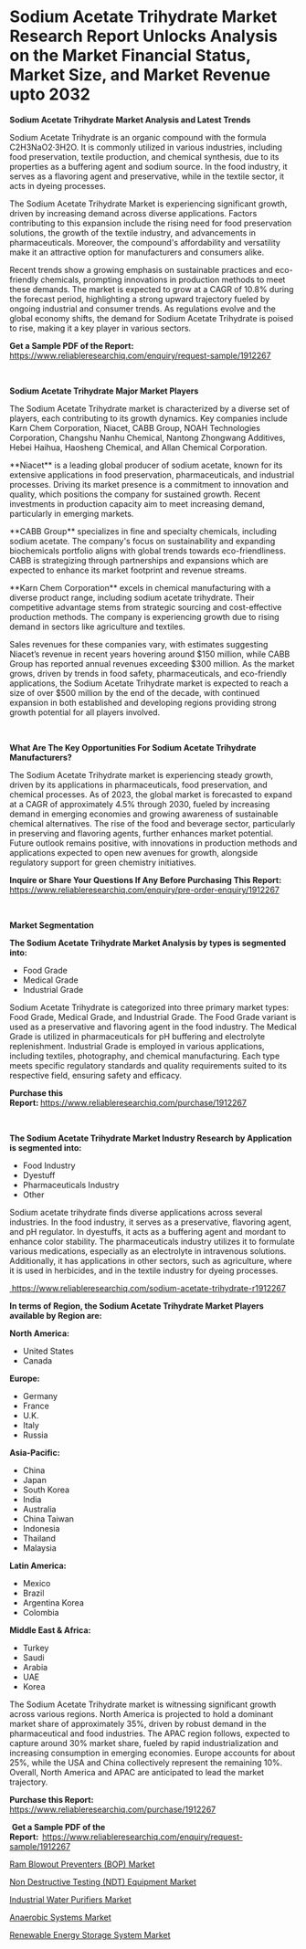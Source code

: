 <p><h1>Sodium Acetate Trihydrate Market Research Report Unlocks Analysis on the Market Financial Status, Market Size, and Market Revenue upto 2032</h1></p><p><strong>Sodium Acetate Trihydrate Market Analysis and Latest Trends</strong></p>
<p><p>Sodium Acetate Trihydrate is an organic compound with the formula C2H3NaO2·3H2O. It is commonly utilized in various industries, including food preservation, textile production, and chemical synthesis, due to its properties as a buffering agent and sodium source. In the food industry, it serves as a flavoring agent and preservative, while in the textile sector, it acts in dyeing processes.</p><p>The Sodium Acetate Trihydrate Market is experiencing significant growth, driven by increasing demand across diverse applications. Factors contributing to this expansion include the rising need for food preservation solutions, the growth of the textile industry, and advancements in pharmaceuticals. Moreover, the compound's affordability and versatility make it an attractive option for manufacturers and consumers alike.</p><p>Recent trends show a growing emphasis on sustainable practices and eco-friendly chemicals, prompting innovations in production methods to meet these demands. The market is expected to grow at a CAGR of 10.8% during the forecast period, highlighting a strong upward trajectory fueled by ongoing industrial and consumer trends. As regulations evolve and the global economy shifts, the demand for Sodium Acetate Trihydrate is poised to rise, making it a key player in various sectors.</p></p>
<p><strong>Get a Sample PDF of the Report:&nbsp;</strong> <a href="https://www.reliableresearchiq.com/enquiry/request-sample/1912267?utm_campaign=2243&utm_medium=2&utm_source=Github&utm_content=ia&utm_term=31012025&utm_id=sodium-acetate-trihydrate">https://www.reliableresearchiq.com/enquiry/request-sample/1912267</a></p>
<p>&nbsp;</p>
<p><strong>Sodium Acetate Trihydrate Major Market Players</strong></p>
<p><p>The Sodium Acetate Trihydrate market is characterized by a diverse set of players, each contributing to its growth dynamics. Key companies include Karn Chem Corporation, Niacet, CABB Group, NOAH Technologies Corporation, Changshu Nanhu Chemical, Nantong Zhongwang Additives, Hebei Haihua, Haosheng Chemical, and Allan Chemical Corporation.</p><p>**Niacet** is a leading global producer of sodium acetate, known for its extensive applications in food preservation, pharmaceuticals, and industrial processes. Driving its market presence is a commitment to innovation and quality, which positions the company for sustained growth. Recent investments in production capacity aim to meet increasing demand, particularly in emerging markets.</p><p>**CABB Group** specializes in fine and specialty chemicals, including sodium acetate. The company's focus on sustainability and expanding biochemicals portfolio aligns with global trends towards eco-friendliness. CABB is strategizing through partnerships and expansions which are expected to enhance its market footprint and revenue streams.</p><p>**Karn Chem Corporation** excels in chemical manufacturing with a diverse product range, including sodium acetate trihydrate. Their competitive advantage stems from strategic sourcing and cost-effective production methods. The company is experiencing growth due to rising demand in sectors like agriculture and textiles.</p><p>Sales revenues for these companies vary, with estimates suggesting Niacet’s revenue in recent years hovering around $150 million, while CABB Group has reported annual revenues exceeding $300 million. As the market grows, driven by trends in food safety, pharmaceuticals, and eco-friendly applications, the Sodium Acetate Trihydrate market is expected to reach a size of over $500 million by the end of the decade, with continued expansion in both established and developing regions providing strong growth potential for all players involved.</p></p>
<p>&nbsp;</p>
<p><strong>What Are The Key Opportunities For Sodium Acetate Trihydrate Manufacturers?</strong></p>
<p><p>The Sodium Acetate Trihydrate market is experiencing steady growth, driven by its applications in pharmaceuticals, food preservation, and chemical processes. As of 2023, the global market is forecasted to expand at a CAGR of approximately 4.5% through 2030, fueled by increasing demand in emerging economies and growing awareness of sustainable chemical alternatives. The rise of the food and beverage sector, particularly in preserving and flavoring agents, further enhances market potential. Future outlook remains positive, with innovations in production methods and applications expected to open new avenues for growth, alongside regulatory support for green chemistry initiatives.</p></p>
<p><strong>Inquire or Share Your Questions If Any Before Purchasing This Report:</strong> <a href="https://www.reliableresearchiq.com/enquiry/pre-order-enquiry/1912267?utm_campaign=2243&utm_medium=2&utm_source=Github&utm_content=ia&utm_term=31012025&utm_id=sodium-acetate-trihydrate">https://www.reliableresearchiq.com/enquiry/pre-order-enquiry/1912267</a></p>
<p>&nbsp;</p>
<p><strong>Market Segmentation</strong></p>
<p><strong>The Sodium Acetate Trihydrate Market Analysis by types is segmented into:</strong></p>
<p><ul><li>Food Grade</li><li>Medical Grade</li><li>Industrial Grade</li></ul></p>
<p><p>Sodium Acetate Trihydrate is categorized into three primary market types: Food Grade, Medical Grade, and Industrial Grade. The Food Grade variant is used as a preservative and flavoring agent in the food industry. The Medical Grade is utilized in pharmaceuticals for pH buffering and electrolyte replenishment. Industrial Grade is employed in various applications, including textiles, photography, and chemical manufacturing. Each type meets specific regulatory standards and quality requirements suited to its respective field, ensuring safety and efficacy.</p></p>
<p><strong>Purchase this Report:&nbsp;</strong><a href="https://www.reliableresearchiq.com/purchase/1912267?utm_campaign=2243&utm_medium=2&utm_source=Github&utm_content=ia&utm_term=31012025&utm_id=sodium-acetate-trihydrate">https://www.reliableresearchiq.com/purchase/1912267</a></p>
<p>&nbsp;</p>
<p><strong>The Sodium Acetate Trihydrate Market Industry Research by Application is segmented into:</strong></p>
<p><ul><li>Food Industry</li><li>Dyestuff</li><li>Pharmaceuticals Industry</li><li>Other</li></ul></p>
<p><p>Sodium acetate trihydrate finds diverse applications across several industries. In the food industry, it serves as a preservative, flavoring agent, and pH regulator. In dyestuffs, it acts as a buffering agent and mordant to enhance color stability. The pharmaceuticals industry utilizes it to formulate various medications, especially as an electrolyte in intravenous solutions. Additionally, it has applications in other sectors, such as agriculture, where it is used in herbicides, and in the textile industry for dyeing processes.</p></p>
<p><a href="https://www.reliableresearchiq.com/sodium-acetate-trihydrate-r1912267?utm_campaign=2243&utm_medium=2&utm_source=Github&utm_content=ia&utm_term=31012025&utm_id=sodium-acetate-trihydrate">&nbsp;https://www.reliableresearchiq.com/sodium-acetate-trihydrate-r1912267</a></p>
<p><strong>In terms of Region, the Sodium Acetate Trihydrate Market Players available by Region are:</strong></p>
<p>
    <p> <strong> North America: </strong>
        <ul>
            <li>United States</li>
            <li>Canada</li>
        </ul>
        </p> 
    <p> <strong> Europe: </strong>
        <ul>
            <li>Germany</li>
            <li>France</li>
            <li>U.K.</li>
            <li>Italy</li>
            <li>Russia</li>
        </ul>
        </p> 
    <p> <strong> Asia-Pacific: </strong>
        <ul>
            <li>China</li>
            <li>Japan</li>
            <li>South Korea</li>
            <li>India</li>
            <li>Australia</li>
            <li>China Taiwan</li>
            <li>Indonesia</li>
            <li>Thailand</li>
            <li>Malaysia</li>
        </ul>
        </p> 
    <p> <strong> Latin America: </strong>
        <ul>
            <li>Mexico</li>
            <li>Brazil</li>
            <li>Argentina Korea</li>
            <li>Colombia</li>
        </ul>
        </p> 
    <p> <strong> Middle East & Africa: </strong>
        <ul>
            <li>Turkey</li>
            <li>Saudi</li>
            <li>Arabia</li>
            <li>UAE</li>
            <li>Korea</li>
        </ul>
    </p>
    </p>
<p><p>The Sodium Acetate Trihydrate market is witnessing significant growth across various regions. North America is projected to hold a dominant market share of approximately 35%, driven by robust demand in the pharmaceutical and food industries. The APAC region follows, expected to capture around 30% market share, fueled by rapid industrialization and increasing consumption in emerging economies. Europe accounts for about 25%, while the USA and China collectively represent the remaining 10%. Overall, North America and APAC are anticipated to lead the market trajectory.</p></p>
<p><strong>Purchase this Report: </strong><a href="https://www.reliableresearchiq.com/purchase/1912267?utm_campaign=2243&utm_medium=2&utm_source=Github&utm_content=ia&utm_term=31012025&utm_id=sodium-acetate-trihydrate">https://www.reliableresearchiq.com/purchase/1912267</a></p>
<p>&nbsp;<strong>Get a Sample PDF of the Report:&nbsp;&nbsp;</strong><a href="https://www.reliableresearchiq.com/enquiry/request-sample/1912267?utm_campaign=2243&utm_medium=2&utm_source=Github&utm_content=ia&utm_term=31012025&utm_id=sodium-acetate-trihydrate">https://www.reliableresearchiq.com/enquiry/request-sample/1912267</a></p>
<p><strong></strong></p>
<p><p><a href="https://www.linkedin.com/pulse/ram-blowout-preventers-bop-market-analysis-report-provides-m3gec?utm_campaign=2243&utm_medium=2&utm_source=Github&utm_content=ia&utm_term=31012025&utm_id=sodium-acetate-trihydrate">Ram Blowout Preventers (BOP) Market</a></p><p><a href="https://www.linkedin.com/pulse/exploring-non-destructive-testing-ndt-equipment-market-projected-oeoje?utm_campaign=2243&utm_medium=2&utm_source=Github&utm_content=ia&utm_term=31012025&utm_id=sodium-acetate-trihydrate">Non Destructive Testing (NDT) Equipment Market</a></p><p><a href="https://www.linkedin.com/pulse/industrial-water-purifiers-analysis-highlights-key-growth-xvkhf?utm_campaign=2243&utm_medium=2&utm_source=Github&utm_content=ia&utm_term=31012025&utm_id=sodium-acetate-trihydrate">Industrial Water Purifiers Market</a></p><p><a href="https://www.linkedin.com/pulse/detailed-anaerobic-systems-market-trend-analysis-projected-yhl3f?utm_campaign=2243&utm_medium=2&utm_source=Github&utm_content=ia&utm_term=31012025&utm_id=sodium-acetate-trihydrate">Anaerobic Systems Market</a></p><p><a href="https://www.linkedin.com/pulse/global-renewable-energy-storage-system-market-analysis-from-2025-2fh3c?utm_campaign=2243&utm_medium=2&utm_source=Github&utm_content=ia&utm_term=31012025&utm_id=sodium-acetate-trihydrate">Renewable Energy Storage System Market</a></p></p>